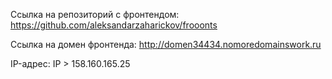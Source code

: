 Ссылка на репозиторий с фронтендом: https://github.com/aleksandarzaharickov/frooonts

Ссылка на домен фронтенда: http://domen34434.nomoredomainswork.ru

IP-адрес: IP > 158.160.165.25
